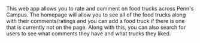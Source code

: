 This web app allows you to rate and comment on food trucks across Penn's Campus. The homepage will allow you to see all of the food trucks along with their comments/ratings and you can add a food truck if there is one that is currently not on the page. Along with this, you can also search for users to see what comments they have and what trucks they liked.

